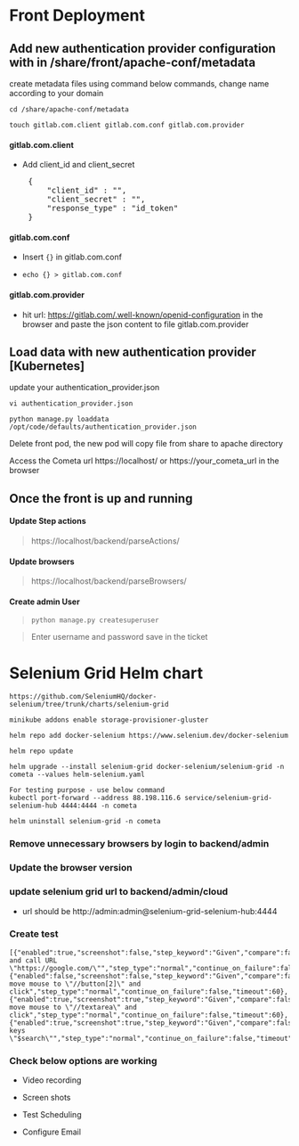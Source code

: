 
# Front Deployment

## Add new authentication provider configuration with in /share/front/apache-conf/metadata

create metadata files using command below commands, change name according to your domain

```cd /share/apache-conf/metadata```

```touch gitlab.com.client gitlab.com.conf gitlab.com.provider```

#### gitlab.com.client
- Add client_id and client_secret
<pre>
    {
        "client_id" : "",
        "client_secret" : "",
        "response_type" : "id_token"
    }
</pre>

#### gitlab.com.conf
- Insert `{}` in gitlab.com.conf

- ```echo {} > gitlab.com.conf```

#### gitlab.com.provider
- hit url: https://gitlab.com/.well-known/openid-configuration in the browser and paste the json content to file gitlab.com.provider 



## Load data with new authentication provider [Kubernetes]

update your authentication_provider.json

```vi authentication_provider.json```

```python manage.py loaddata /opt/code/defaults/authentication_provider.json```

Delete front pod, the new pod will copy file from share to apache directory

Access the Cometa url https://localhost/ or https://your_cometa_url in the browser


## Once the front is up and running

#### Update Step actions  
> https://localhost/backend/parseActions/

#### Update browsers 
> https://localhost/backend/parseBrowsers/


#### Create admin User
> ```python manage.py createsuperuser```

> Enter username and password save in the ticket

# Selenium Grid Helm chart

    https://github.com/SeleniumHQ/docker-selenium/tree/trunk/charts/selenium-grid

    minikube addons enable storage-provisioner-gluster

    helm repo add docker-selenium https://www.selenium.dev/docker-selenium

    helm repo update

    helm upgrade --install selenium-grid docker-selenium/selenium-grid -n cometa --values helm-selenium.yaml

    For testing purpose - use below command
    kubectl port-forward --address 88.198.116.6 service/selenium-grid-selenium-hub 4444:4444 -n cometa

    helm uninstall selenium-grid -n cometa

### Remove unnecessary browsers by login to backend/admin
### Update the browser version


### update selenium grid url to backend/admin/cloud

- url should be http://admin:admin@selenium-grid-selenium-hub:4444


### Create test

    [{"enabled":true,"screenshot":false,"step_keyword":"Given","compare":false,"step_content":"StartBrowser and call URL \"https://google.com/\"","step_type":"normal","continue_on_failure":false,"timeout":60},{"enabled":false,"screenshot":false,"step_keyword":"Given","compare":false,"step_content":"I move mouse to \"//button[2]\" and click","step_type":"normal","continue_on_failure":false,"timeout":60},{"enabled":true,"screenshot":true,"step_keyword":"Given","compare":false,"step_content":"I move mouse to \"//textarea\" and click","step_type":"normal","continue_on_failure":false,"timeout":60},{"enabled":true,"screenshot":true,"step_keyword":"Given","compare":false,"step_content":"Send keys \"$search\"","step_type":"normal","continue_on_failure":false,"timeout":60}]

### Check below options are working
- Video recording
- Screen shots
- Test Scheduling

- Configure Email